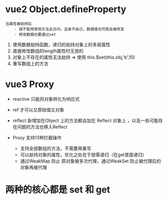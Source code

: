 #  vue2 Object.defineProperty 
    当属性被劫持后
        - 就不能用常规方法去访问。且身不由己，数据值也可能会被改变
        - 修改数据也要通过set

 1. 使用数据劫持函数，递归的劫持对象上的多层属性
 2. 直接修改数组的length属性时无效的
 3. 对象上不存在的属性无法劫持   =>  使用 this.$set(this.obj,'b',10)
 4. 重写数组上的方法


 # vue3 Proxy  

 - reactive 只能将对象转化为响应式
 - ref 才可以又原始值又对象


 - reflect  新增加在Object 上的方法都会加在 Reflect 对象上 ，以及一些可能存在问题的方法也移入Reflect
 - Proxy 支持13种拦截操作
    - 支持全部数组的方法，不需要再重写
    - 可以劫持对象的属性，优化之处在于按需递归（在get里面递归）
    - 通过WeakMap 防止 原对象被多次代理，通过WeakSet 防止被代理后的对象再被代理

# 两种的核心都是 set 和 get